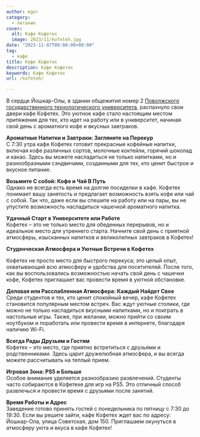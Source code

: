 ```yaml
---
author: egor
category:
  - питание
cover:
  alt: Кафе Кофетех
  image: 2023/11/kofeteh.jpg
date: "2023-11-07T09:00:00+00:00"
tag:
  - кафе
title: Кафе Кофетех
description: Кафе Кофетех
keywords: Кафе Кофетех
url: /kofeteh/

---
```

В сердце Йошкар-Олы, в здании общежития номер 2 [Поволжского государственного технологического университета](/povolzhskij-gosudarstvennyj-tehnologicheskij-universitet-v-joshkar-ole/), распахнуло свои двери кафе Кофетех. Это уютное кафе стало настоящим местом притяжения для тех, кто идет на работу или в университет, начиная свой день с ароматного кофе и вкусных завтраков.

**Ароматные Напитки и Завтраки: Загляните на Перекур**  
С 7:30 утра кафе Кофетех готовит прекрасные кофейные напитки, включая кофе различных сортов, молочные коктейли, горячий шоколад и какао. Здесь вы можете насладиться не только напитками, но и разнообразными сэндвичами, созданными для тех, кто ценит быстрое и вкусное питание.

**Возьмите С собой: Кофе и Чай В Путь**  
Однако не всегда есть время на долгие посиделки в кафе. Кофетех понимает вашу занятость и предлагает возможность взять кофе или чай с собой. Так что, даже если вы спешите на работу или на пары, вы не упустите возможность насладиться чашечкой ароматного напитка.

**Удачный Старт в Университете или Работе**  
Кофетех – это не только место для обеденных перерывов, но и идеальное место для утреннего старта. Начните свой день с приятной атмосферы, изысканных напитков и великолепных завтраков в Кофетех!

**Студенческая Атмосфера и Уютные Встречи в Кофетех**

Кофетех не просто место для быстрого перекуса; это целый опыт, охватывающий всю атмосферу и удобства для посетителей. После того, как вы воспользовались возможностью начать свой день с чашечки кофе, Кофетех приглашает вас провести время в уютной обстановке.

**Деловая или Расслабленная Атмосфера: Каждый Найдет Свое**  
Среди студентов и тех, кто ценит спокойный вечер, кафе Кофетех становится популярным местом встреч. Вас ждут уютные столики, где можно не только насладиться вкусными напитками, но и поиграть в настольные игры. Также, при желании, можно прийти со своим ноутбуком и поработать или провести время в интернете, благодаря наличию Wi-Fi.

**Всегда Рады Друзьям и Гостям**  
Кофетех – это место, где приятно встретиться с друзьями и родственниками. Здесь царит дружелюбная атмосфера, и вы всегда можете рассчитывать на теплый прием.

**Игровая Зона: PS5 и Больше**  
Особое внимание уделяется разнообразию развлечений. Студенты часто собираются в Кофетехе для игр на PS5. Это отличный способ развлечься и провести время с друзьями после занятий.

**Время Работы и Адрес**  
Заведение готово принять гостей с понедельника по пятницу с 7:30 до 19:30. Если вы решите зайти, кафе Кофетех ждет вас по адресу: Йошкар-Ола, улица Советская, дом 150. Приглашаем окунуться в атмосферу уюта и вкуса в кафе Кофетех!
